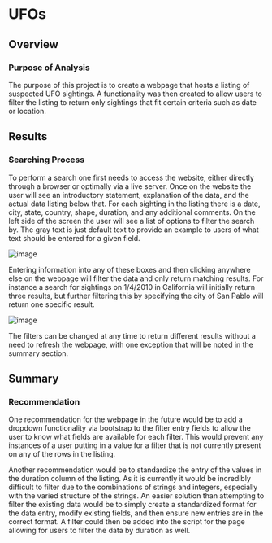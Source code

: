 # UFOs

## Overview
### Purpose of Analysis
The purpose of this project is to create a webpage that hosts a listing of suspected UFO sightings. A functionality was then created to allow users to filter the listing to return only sightings that fit certain criteria such as date or location.

## Results
### Searching Process
To perform a search one first needs to access the website, either directly through a browser or optimally via a live server. Once on the website the user will see an introductory statement, explanation of the data, and the actual data listing below that. For each sighting in the listing there is a date, city, state, country, shape, duration, and any additional comments. On the left side of the screen the user will see a list of options to filter the search by. The gray text is just default text to provide an example to users of what text should be entered for a given field.

![image](https://user-images.githubusercontent.com/92831138/152599919-3494eec3-f17e-4d9d-80dd-772752ba780d.png)


Entering information into any of these boxes and then clicking anywhere else on the webpage will filter the data and only return matching results. For instance a search for sightings on 1/4/2010 in California will initially return three results, but further filtering this by specifying the city of San Pablo will return one specific result.

![image](https://user-images.githubusercontent.com/92831138/152600158-86939dc6-dc5e-482b-a023-5c6f22d5a6ae.png)

The filters can be changed at any time to return different results without a need to refresh the webpage, with one exception that will be noted in the summary section.

## Summary

### Recommendation
One recommendation for the webpage in the future would be to add a dropdown functionality via bootstrap to the filter entry fields to allow the user to know what fields are available for each filter. This would prevent any instances of a user putting in a value for a filter that is not currently present on any of the rows in the listing.

Another recommendation would be to standardize the entry of the values in the duration column of the listing. As it is currently it would be incredibly difficult to filter due to the combinations of strings and integers, especially with the varied structure of the strings. An easier solution than attempting to filter the existing data would be to simply create a standardized format for the data entry, modify existing fields, and then ensure new entries are in the correct format. A filter could then be added into the script for the page allowing for users to filter the data by duration as well. 
